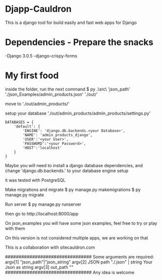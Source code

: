 # Djapp-Cauldron
This is a django tool for build easily and fast web apps for Django

# Dependencies - Prepare the snacks 
-Django 3.0.5
-django-crispy-forms

# My first food
inside the folder, run the next command
$ py .\src\ 'json_path' './json_Examples/admin_products.json' './out/'

move to './out/admin_products/'

setup your database
'./out/admin_products/admin_products/settings.py'

    DATABASES = {
        'default': {
            'ENGINE': 'django.db.backends.<your Database>',
            'NAME': 'admin_products_django',
            'USER':'<your User>',
            'PASSWORD':'<your Password>',
            'HOST':'localhost'
        }
    }

Maybe you will need to install a django database dependencies, and change 'django.db.backends.<your Database>' to your database engine setup

it was tested with PostgreSQL


Make migrations and migrate
$ py manage.py makemigrations
$ py manage.py migrate

Run server
$ py manage.py runserver

then go to http://localhost:8000/app

On json_examples you will have some json examples, feel free to try or play with them 

On this version is not considered multiple apps, we are working on that

This is a collaboration with sitecauldron.com


################################
        Some arguments are required:
                argv[1] "json_path"|"json_string"
                argv[2] JSON path "./<yourJSONfile>.json" | string Your Json as string 
                argv[3] out_path "<yourOutput Path>"
################################
Any idea is welcome
